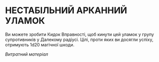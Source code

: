 ﻿# НЕСТАБІЛЬНИЙ АРКАННИЙ УЛАМОК

Ви можете зробити Кидок Вправності, щоб кинути цей уламок у групу супротивників у Далекому радіусі. Цілі, проти яких ви досягли успіху, отримують 1d20 магічної шкоди.

*Витратний матеріал*